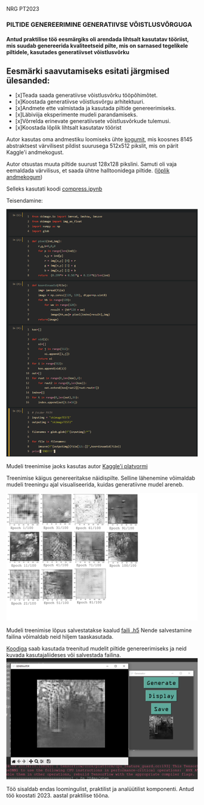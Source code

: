 NRG PT2023

### PILTIDE GENEREERIMINE GENERATIIVSE VÕISTLUSVÕRGUGA

#### Antud praktilise töö eesmärgiks oli arendada lihtsalt kasutatav tööriist, mis suudab genereerida kvaliteetseid pilte, mis on sarnased tegelikele piltidele, kasutades generatiivset võistlusvõrku
## Eesmärki saavutamiseks esitati järgmised ülesanded:
- [x]Teada saada generatiivse võistlusvõrku tööpõhimõtet.
- [x]Koostada generatiivse võistlusvõrgu arhitektuuri.
- [x]Andmete ette valmistada ja kasutada piltide genereerimiseks.
- [x]Läbiviija eksperimente mudeli parandamiseks.
- [x]Võrrelda erinevate generatiivsete võistlusvõrkude tulemusi.
- [x]Koostada lõplik lihtsalt kasutatav töörist


Autor kasutas oma andmestiku loomiseks ühte [kogumit](https://www.kaggle.com/datasets/greg115/abstract-art), mis koosnes 8145 abstraktsest värvilisest pildist suurusega 512x512 pikslit, mis on pärit Kaggle'i andmekogust. 

Autor otsustas muuta piltide suurust 128x128 pikslini. Samuti oli vaja eemaldada värvilisus, et saada ühtne halltoonidega piltide.  ([lõplik andmekogum](https://www.kaggle.com/datasets/anrisokolov/abstract-art-1281281-17))


Selleks kasutati koodi [compress.ipynb](https://github.com/anriwv/PILTIDE-GENEREERIMINE-GENERATIIVSE-V-ISTLUSV-RGUGA/blob/main/teisendamine/compress.ipynb)

Teisendamine:

![](https://github.com/anriwv/PILTIDE-GENEREERIMINE-GENERATIIVSE-V-ISTLUSV-RGUGA/blob/main/teisendamine/0.png)

Mudeli treenimise jaoks kasutas autor [Kaggle'i platvormi](https://www.kaggle.com/code/anrisokolov/17img)

Treenimise käigus genereeritakse näidispilte. Selline lähenemine võimaldab mudeli treeningu ajal visualiseerida, kuidas generatiivne mudel areneb.

![](https://github.com/anriwv/PILTIDE-GENEREERIMINE-GENERATIIVSE-V-ISTLUSV-RGUGA/blob/main/mudel/epo1-100.png)

Mudeli treenimise lõpus salvestatakse kaalud [faili .h5](https://github.com/anriwv/PILTIDE-GENEREERIMINE-GENERATIIVSE-V-ISTLUSV-RGUGA/blob/main/mudel/generator_modelKaggle-17.h5)  Nende salvestamine failina võimaldab neid hiljem taaskasutada.

[Koodiga](https://github.com/anriwv/PILTIDE-GENEREERIMINE-GENERATIIVSE-V-ISTLUSV-RGUGA/blob/main/tkinterKood/AP/app.py) saab kasutada treenitud mudelit piltide genereerimiseks ja neid kuvada kasutajaliideses või salvestada failina.
![](https://github.com/anriwv/PILTIDE-GENEREERIMINE-GENERATIIVSE-V-ISTLUSV-RGUGA/blob/main/tkinterKood/pltjatk.png)

Töö sisaldab endas loomingulist, praktilist ja analüütilist komponenti. 
Antud töö koostati 2023. aastal praktilise tööna.

